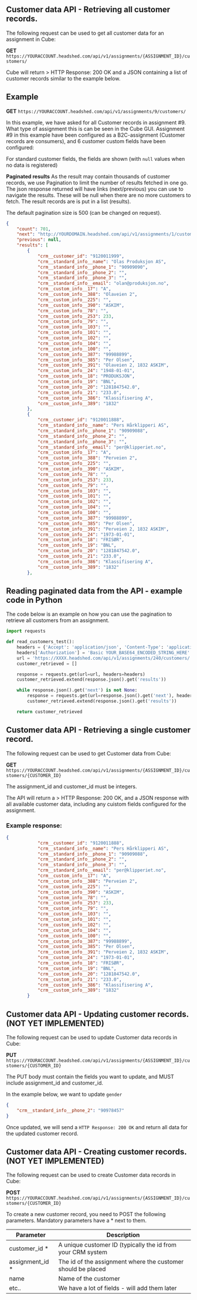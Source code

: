 ## Customer data API - Retrieving all customer records.
The following request can be used to get all customer data for an assignment in Cube:

**GET** ```https://YOURACCOUNT.headshed.com/api/v1/assignments/{ASSIGNMENT_ID}/customers/```

Cube will return > HTTP Response: 200 OK and a JSON containing a list of customer records similar to the example below.


## Example

**GET** ```https://YOURACCOUNT.headshed.com/api/v1/assignments/9/customers/```

In this example, we have asked for all Customer records in assignment #9. What type of assignment this is can be seen in the Cube GUI.
Assignment #9 in this example have been configured as a B2C-assignment (Customer records are consumers), and 6 customer custom fields have been configured:

For standard customer fields, the fields are shown (with `null` values when no data is registered)

**Paginated results**
As the result may contain thousands of customer records, we use Pagination to limit the number of results fetched in one go. The json response returned will have links (next/previous) you can use to navigate the results. These will be null when there are no more customers to fetch. 
The result records are is put in a list (results).

The default pagination size is 500 (can be changed on request).

```json  
{
    "count": 701,
    "next": "http://YOURDOMAIN.headshed.com/api/v1/assignments/1/customers/?page=2",
    "previous": null,
    "results": [
        {
            "crm__customer_id": "9120011999",
            "crm__standard_info__name": "Olas Produksjon AS",
            "crm__standard_info__phone_1": "90909090",
            "crm__standard_info__phone_2": "",
            "crm__standard_info__phone_3": "",
            "crm__standard_info__email": "olan@produksjon.no",
            "crm__custom_info__17": "A",
            "crm__custom_info__388": "Olaveien 2",
            "crm__custom_info__225": "",
            "crm__custom_info__390": "ASKIM",
            "crm__custom_info__78": "",
            "crm__custom_info__253": 233,
            "crm__custom_info__79": "",
            "crm__custom_info__103": "",
            "crm__custom_info__101": "",
            "crm__custom_info__102": "",
            "crm__custom_info__104": "",
            "crm__custom_info__100": "",
            "crm__custom_info__387": "99988899",
            "crm__custom_info__385": "Per Olsen",
            "crm__custom_info__391": "Olaveien 2, 1832 ASKIM",
            "crm__custom_info__24": "1948-01-01",
            "crm__custom_info__18": "PRODUKSJON",
            "crm__custom_info__19": "BNL",
            "crm__custom_info__20": "1281847542.0",
            "crm__custom_info__21": "233.0",
            "crm__custom_info__386": "Klassifisering A",
            "crm__custom_info__389": "1832"
        },
        {
            "crm__customer_id": "9120011888",
            "crm__standard_info__name": "Pers Hårklipperi AS",
            "crm__standard_info__phone_1": "90909088",
            "crm__standard_info__phone_2": "",
            "crm__standard_info__phone_3": "",
            "crm__standard_info__email": "per@klipperiet.no",
            "crm__custom_info__17": "A",
            "crm__custom_info__388": "Perveien 2",
            "crm__custom_info__225": "",
            "crm__custom_info__390": "ASKIM",
            "crm__custom_info__78": "",
            "crm__custom_info__253": 233,
            "crm__custom_info__79": "",
            "crm__custom_info__103": "",
            "crm__custom_info__101": "",
            "crm__custom_info__102": "",
            "crm__custom_info__104": "",
            "crm__custom_info__100": "",
            "crm__custom_info__387": "99988899",
            "crm__custom_info__385": "Per Olsen",
            "crm__custom_info__391": "Perveien 2, 1832 ASKIM",
            "crm__custom_info__24": "1973-01-01",
            "crm__custom_info__18": "FRISØR",
            "crm__custom_info__19": "BNL",
            "crm__custom_info__20": "1281847542.0",
            "crm__custom_info__21": "233.0",
            "crm__custom_info__386": "Klassifisering A",
            "crm__custom_info__389": "1832"
        },
  ```

## Reading paginated data from the API - example code in Python
The code below is an example on how you can use the pagination to retrieve all customers from an assignment.
```python
import requests

def read_customers_test():
    headers = {'Accept': 'application/json', 'Content-Type': 'application/json'}
    headers['Authorization'] = 'Basic YOUR_BASE64_ENCODED_STRING_HERE'
    url = 'https://XXXX.headshed.com/api/v1/assignments/240/customers/'
    customer_retrieved = []

    response = requests.get(url=url, headers=headers)
    customer_retrieved.extend(response.json().get('results'))

    while response.json().get('next') is not None:
        response = requests.get(url=response.json().get('next'), headers=headers)
        customer_retrieved.extend(response.json().get('results'))

    return customer_retrieved
```

## Customer data API - Retrieving a single customer record.
The following request can be used to get Customer data from Cube:

**GET** ```https://YOURACCOUNT.headshed.com/api/v1/assignments/{ASSIGNMENT_ID}/customers/{CUSTOMER_ID}```

The assignment_id and customer_id must be integers.

The API will return a > HTTP Response: 200 OK, and a JSON response with all available customer data, including any cuistom fields configured for the assignment.
### Example response:

```json  
{
            "crm__customer_id": "9120011888",
            "crm__standard_info__name": "Pers Hårklipperi AS",
            "crm__standard_info__phone_1": "90909088",
            "crm__standard_info__phone_2": "",
            "crm__standard_info__phone_3": "",
            "crm__standard_info__email": "per@klipperiet.no",
            "crm__custom_info__17": "A",
            "crm__custom_info__388": "Perveien 2",
            "crm__custom_info__225": "",
            "crm__custom_info__390": "ASKIM",
            "crm__custom_info__78": "",
            "crm__custom_info__253": 233,
            "crm__custom_info__79": "",
            "crm__custom_info__103": "",
            "crm__custom_info__101": "",
            "crm__custom_info__102": "",
            "crm__custom_info__104": "",
            "crm__custom_info__100": "",
            "crm__custom_info__387": "99988899",
            "crm__custom_info__385": "Per Olsen",
            "crm__custom_info__391": "Perveien 2, 1832 ASKIM",
            "crm__custom_info__24": "1973-01-01",
            "crm__custom_info__18": "FRISØR",
            "crm__custom_info__19": "BNL",
            "crm__custom_info__20": "1281847542.0",
            "crm__custom_info__21": "233.0",
            "crm__custom_info__386": "Klassifisering A",
            "crm__custom_info__389": "1832"
        }
  ```


## Customer data API - Updating customer records. (NOT YET IMPLEMENTED)
The following request can be used to update Customer data records in Cube:

**PUT** ```https://YOURACCOUNT.headshed.com/api/v1/assignments/{ASSIGNMENT_ID}/customers/{CUSTOMER_ID}```

The PUT body must contain the fields you want to update, and MUST include assignment_id and customer_id.

In the example below, we want to update ```gender```

```json 
{
    "crm__standard_info__phone_2": "90978457"
}
```  

Once updated, we will send a ```HTTP Response: 200 OK``` and return all data for the updated customer record.


## Customer data API - Creating customer records. (NOT YET IMPLEMENTED)
The following request can be used to create Customer data records in Cube:

**POST** ```https://YOURACCOUNT.headshed.com/api/v1/assignments/{ASSIGNMENT_ID}/customers/{CUSTOMER_ID}```

To create a new customer record, you need to POST the following parameters. Mandatory parameters have a * next to them.

| Parameter     | Description |
| ------------- |-------------|
| customer_id *  | A unique customer ID (typically the id from your CRM system |
| assignment_id * | The id of the assignment where the customer should be placed |
| name          | Name of the customer |
| etc..         | We have a lot of fields - will add them later |


